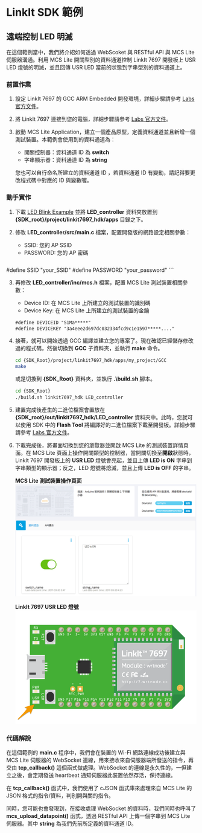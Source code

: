 # LinkIt SDK 範例
## 遠端控制 LED 明滅

在這個範例當中，我們將介紹如何透過 WebScoket 與 RESTful API 與 MCS Lite 伺服器溝通。利用 MCS Lite 開關型別的資料通道控制 LinkIt 7697 開發板上 USR LED 燈號的明滅，並且回傳 USR LED 當前的狀態到字串型別的資料通道上。

### 前置作業

1. 設定 LinkIt 7697 的 GCC ARM Embedded 開發環境，詳細步驟請參考 [Labs 官方文件](https://docs.labs.mediatek.com/resource/mt7687-mt7697/zh_tw/get-started/gcc-arm-embedded-command-line-tools-free)。
2. 將 LinkIt 7697 連接到您的電腦，詳細步驟請參考 [Labs 官方文件](https://docs.labs.mediatek.com/resource/mt7687-mt7697/zh_tw/get-started/gcc-arm-embedded-command-line-tools-free/connect-to-the-serial-port)。
3. 啟動 MCS Lite Application，建立一個產品原型，定義資料通道並且新增一個測試裝置。本範例會使用到的資料通道為：

	* 開關控制器：資料通道 ID 為 **switch**
	* 字串顯示器：資料通道 ID 為 **string**

	您也可以自行命名所建立的資料通道 ID ，若資料通道 ID 有變動，請記得要更改程式碼中對應的 ID 與變數喔。

### 動手實作

1. 下載 [LED Blink Example](https://github.com/Mediatek-Cloud/mcs-lite-example/tree/master/GCC/LED_controller) 並將 **LED\_controller** 資料夾放置到 **{SDK\_root}/project/linkit7697\_hdk/apps** 目錄之下。
2. 修改 **LED\_controller/src/main.c** 檔案，配置開發版的網路設定相關參數：
	* SSID: 您的 AP SSID
	* PASSWORD: 您的 AP 密碼
		
	```arduino
#define SSID "your_SSID"
#define PASSWORD "your_password"
	```

3. 再修改 **LED_controller/inc/mcs.h** 檔案，配置 MCS Lite 測試裝置相關參數：
	* Device ID: 在 MCS Lite 上所建立的測試裝置的識別碼
	* Device Key: 在 MCS Lite 上所建立的測試裝置的金鑰
	
	```arduino
	#define DEVICEID "S1Ma*****"
	#define DEVICEKEY "3a4eee2d697dc032334fcd9c1e1597*****...."
	```

3. 接著，就可以開始透過 GCC 編譯並建立您的專案了。現在確認已經儲存修改過的程式碼，然後切換到 **GCC** 子資料夾，並執行 **make** 命令。
	
	```Bash
	cd {SDK_Root}/project/linkit7697_hdk/apps/my_project/GCC
	make
	```
	或是切換到 **{SDK\_Root}** 資料夾，並執行 **.\\build.sh** 腳本。
	
	```Bash
	cd {SDK_Root}
	./build.sh linkit7697_hdk LED_controller
	```
	
4. 建置完成後產生的二進位檔案會置放在 **{SDK\_root}/out/linkit7697\_hdk/LED_controller** 資料夾中。此時，您就可以使用 SDK 中的 **Flash Tool** 將編譯好的二進位檔案下載至開發板。詳細步驟請參考 [Labs 官方文件](https://docs.labs.mediatek.com/resource/mt7687-mt7697/zh_tw/get-started/gcc-arm-embedded-command-line-tools-free/download-a-pre-built-binary-example)。

5. 下載完成後，將畫面切換到您的瀏覽器並開啟 MCS Lite 的測試裝置詳情頁面。在 MCS Lite 頁面上操作開關類型的控制器，當開關切換至**開啟**狀態時， LinkIt 7697 開發板上的 **USR LED** 燈號會亮起，並且上傳 **LED is ON** 字串到字串類型的顯示器；反之，LED 燈號將熄滅，並且上傳 **LED is OFF** 的字串。

	**MCS Lite 測試裝置操作頁面** ![Arduino IDE](../assets/MCS_device.png)
	
	**LinkIt 7697 USR LED 燈號** ![Arduino IDE](../assets/7697_LED.png)
	
	
### 代碼解說
在這個範例的 **main.c** 程序中，我們會在裝置的 Wi-Fi 網路連線成功後建立與 MCS Lite 伺服器的 WebSocket 連線，用來接收來自伺服器端所發送的指令，再交由 **tcp\_callback()** 這個函式做處理。WebSocket 的連線是永久性的，一但建立之後，會定期發送 heartbeat 通知伺服器此裝置依然存活，保持連線。


在 **tcp\_callback()** 函式中，我們使用了 cJSON 函式庫來處理來自 MCS Lite 的 JSON 格式的指令/資料，判別開與關的指令。

同時，您可能也會發現到，在接收處理 WebSocket 的資料時，我們同時也呼叫了 **mcs\_upload\_datapoint()** 函式，透過 RESTful API 上傳一個字串到 MCS Lite 伺服器。其中 **string** 為我們先前所定義的資料通道 ID。
